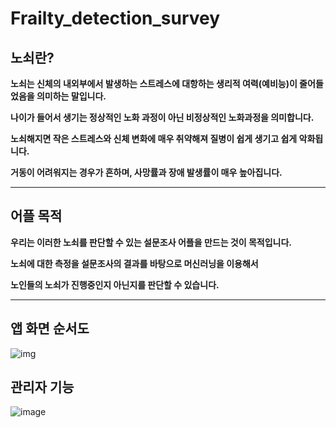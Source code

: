 # Frailty_detection_survey
## **노쇠란?**

**노쇠는 신체의 내외부에서 발생하는 스트레스에 대항하는 생리적 여력(예비능)이 줄어들었음을 의미하는 말입니다.**

**나이가 들어서 생기는 정상적인 노화 과정이 아닌 비정상적인 노화과정을 의미합니다.**

**노쇠해지면 작은 스트레스와 신체 변화에 매우 취약해져 질병이 쉽게 생기고 쉽게 악화됩니다.**

**거동이 어려워지는 경우가 흔하며, 사망률과 장애 발생률이 매우 높아집니다.**

---

## **어플 목적**

**우리는 이러한 노쇠를 판단할 수 있는 설문조사 어플을 만드는 것이 목적입니다.**

**노쇠에 대한 측정을 설문조사의 결과를 바탕으로 머신러닝을 이용해서**

**노인들의 노쇠가 진행중인지 아닌지를 판단할 수 있습니다.**

---

## **앱 화면 순서도**
![img](https://user-images.githubusercontent.com/99114456/211023361-cb0b0b14-1a5c-4f05-a0e9-e729cc85ef54.png)
## **관리자 기능**
![image](https://user-images.githubusercontent.com/99114456/211023581-ca8ddeed-bee1-4917-8cee-4de16550f56d.png)
